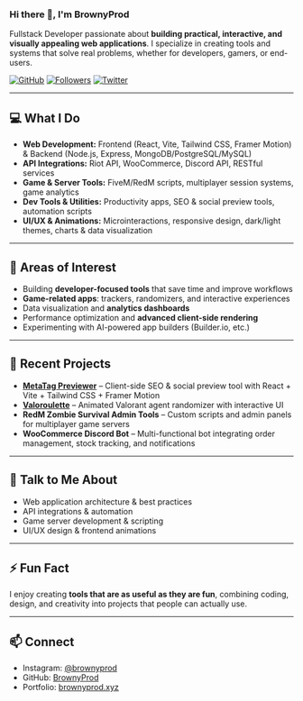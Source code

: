 ### Hi there 👋, I'm BrownyProd

Fullstack Developer passionate about **building practical, interactive, and visually appealing web applications**. I specialize in creating tools and systems that solve real problems, whether for developers, gamers, or end-users.

[![GitHub](https://img.shields.io/badge/-Github-000?style=flat&logo=Github&logoColor=white)](https://github.com/BrownyProd)
[![Followers](https://img.shields.io/github/followers/BrownyProd?color=%234CC61E&label=GitHub%20Followers)](https://github.com/BrownyProd?tab=followers)
[![Twitter](https://img.shields.io/badge/-Twitter-1DA1F2?style=flat&logo=Twitter&logoColor=white)](https://twitter.com/BrownyProd)

---

## 💻 What I Do
- **Web Development:** Frontend (React, Vite, Tailwind CSS, Framer Motion) & Backend (Node.js, Express, MongoDB/PostgreSQL/MySQL)  
- **API Integrations:** Riot API, WooCommerce, Discord API, RESTful services  
- **Game & Server Tools:** FiveM/RedM scripts, multiplayer session systems, game analytics  
- **Dev Tools & Utilities:** Productivity apps, SEO & social preview tools, automation scripts  
- **UI/UX & Animations:** Microinteractions, responsive design, dark/light themes, charts & data visualization  

---

## 🌟 Areas of Interest
- Building **developer-focused tools** that save time and improve workflows  
- **Game-related apps**: trackers, randomizers, and interactive experiences  
- Data visualization and **analytics dashboards**  
- Performance optimization and **advanced client-side rendering**  
- Experimenting with AI-powered app builders (Builder.io, etc.)  

---

## 🔭 Recent Projects
- **[MetaTag Previewer](https://meta.brownyprod.xyz)** – Client-side SEO & social preview tool with React + Vite + Tailwind CSS + Framer Motion  
- **[Valoroulette](https://brownyprod.xyz/ui.valoroulette.com)** – Animated Valorant agent randomizer with interactive UI  
- **RedM Zombie Survival Admin Tools** – Custom scripts and admin panels for multiplayer game servers  
- **WooCommerce Discord Bot** – Multi-functional bot integrating order management, stock tracking, and notifications  

---

## 💬 Talk to Me About
- Web application architecture & best practices  
- API integrations & automation  
- Game server development & scripting  
- UI/UX design & frontend animations  

---

## ⚡ Fun Fact
I enjoy creating **tools that are as useful as they are fun**, combining coding, design, and creativity into projects that people can actually use.

---

## 📫 Connect
- Instagram: [@brownyprod](https://www.instagram.com/brownyprod)
- GitHub: [BrownyProd](https://github.com/BrownyProd)  
- Portfolio: [brownyprod.xyz](https://brownyprod.xyz)
